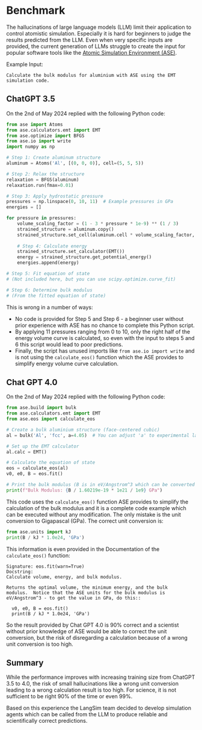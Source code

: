 # Benchmark
The hallucinations of large language models (LLM) limit their application to control atomistic simulation. Especially
it is hard for beginners to judge the results predicted from the LLM. Even when very specific inputs are provided, the
current generation of LLMs struggle to create the input for popular software tools like the [Atomic Simulation Environment (ASE)](https://wiki.fysik.dtu.dk/ase/).

Example Input:
```
Calculate the bulk modulus for aluminium with ASE using the EMT simulation code.
```

## ChatGPT 3.5
On the 2nd of May 2024 replied with the following Python code: 
```python
from ase import Atoms
from ase.calculators.emt import EMT
from ase.optimize import BFGS
from ase.io import write
import numpy as np

# Step 1: Create aluminum structure
aluminum = Atoms('Al', [(0, 0, 0)], cell=(5, 5, 5))

# Step 2: Relax the structure
relaxation = BFGS(aluminum)
relaxation.run(fmax=0.01)

# Step 3: Apply hydrostatic pressure
pressures = np.linspace(0, 10, 11)  # Example pressures in GPa
energies = []

for pressure in pressures:
    volume_scaling_factor = (1 - 3 * pressure * 1e-9) ** (1 / 3)
    strained_structure = aluminum.copy()
    strained_structure.set_cell(aluminum.cell * volume_scaling_factor, scale_atoms=True)
    
    # Step 4: Calculate energy
    strained_structure.set_calculator(EMT())
    energy = strained_structure.get_potential_energy()
    energies.append(energy)

# Step 5: Fit equation of state
# (Not included here, but you can use scipy.optimize.curve_fit)

# Step 6: Determine bulk modulus
# (From the fitted equation of state)
```
This is wrong in a number of ways: 
* No code is provided for Step 5 and Step 6 - a beginner user without prior experience with ASE has no chance to 
  complete this Python script. 
* By applying 11 pressures ranging from 0 to 10, only the right half of the energy volume curve is calculated, so even
  with the input to steps 5 and 6 this script would lead to poor predictions. 
* Finally, the script has unused imports like `from ase.io import write` and is not using the `calculate_eos()` function
  which the ASE provides to simplify energy volume curve calculation. 

## Chat GPT 4.0
On the 2nd of May 2024 replied with the following Python code: 
```python
from ase.build import bulk
from ase.calculators.emt import EMT
from ase.eos import calculate_eos

# Create a bulk aluminium structure (face-centered cubic)
al = bulk('Al', 'fcc', a=4.05)  # You can adjust 'a' to experimental lattice constant

# Set up the EMT calculator
al.calc = EMT()

# Calculate the equation of state
eos = calculate_eos(al)
v0, e0, B = eos.fit()

# Print the bulk modulus (B is in eV/Angstrom^3 which can be converted to GPa)
print(f"Bulk Modulus: {B / 1.60219e-19 * 1e21 / 1e9} GPa")
```
This code uses the `calculate_eos()` function ASE provides to simplify the calculation of the bulk modulus and it is a
complete code example which can be executed without any modification. The only mistake is the unit conversion to 
Gigapascal (GPa). The correct unit conversion is: 
```python
from ase.units import kJ
print(B / kJ * 1.0e24, 'GPa')
```
This information is even provided in the Documentation of the `calculate_eos()` function:
```
Signature: eos.fit(warn=True)
Docstring:
Calculate volume, energy, and bulk modulus.

Returns the optimal volume, the minimum energy, and the bulk
modulus.  Notice that the ASE units for the bulk modulus is
eV/Angstrom^3 - to get the value in GPa, do this::

  v0, e0, B = eos.fit()
  print(B / kJ * 1.0e24, 'GPa')
```
So the result provided by Chat GPT 4.0 is 90% correct and a scientist without prior knowledge of ASE would be able to 
correct the unit conversion, but the risk of disregarding a calculation because of a wrong unit conversion is too high.

## Summary
While the performance improves with increasing training size from ChatGPT 3.5 to 4.0, the risk of small hallucinations
like a wrong unit conversion leading to a wrong calculation result is too high. For science, it is not sufficient to be
right 90% of the time or even 99%. 

Based on this experience the LangSim team decided to develop simulation agents which can be called from the LLM to 
produce reliable and scientifically correct predictions. 